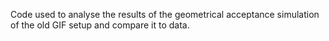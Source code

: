 Code used to analyse the results of the geometrical acceptance simulation of the old GIF setup and compare it to data.
